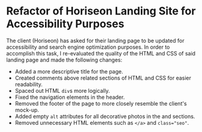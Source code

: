 # Refactor of Horiseon Landing Site for Accessibility Purposes

The client (Horiseon) has asked for their landing page to be updated for accessibility and search engine optimization purposes. In order to accomplish this task, I re-evaluated the quality of the HTML and CSS of said landing page and made the following changes:

* Added a more descriptive title for the page.
* Created comments above related sections of HTML and CSS for easier readability.
* Spaced out HTML `div`s more logically.
* Fixed the navigation elements in the header.
* Removed the footer of the page to more closely resemble the client's mock-up.
* Added empty `alt` attributes for all decorative photos in the <!-- Content --> and <!-- Benefits --> sections.
* Removed unnecessary HTML elements such as `</a>` and `class="seo"`.
